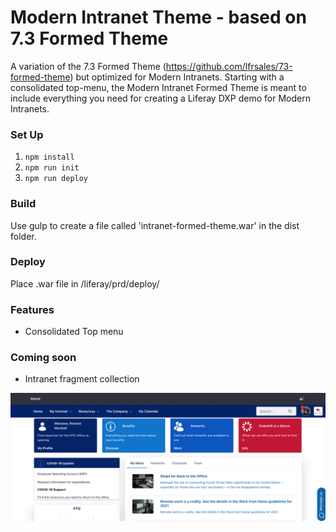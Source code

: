 # Modern Intranet Theme - based on 7.3 Formed Theme

A variation of the 7.3 Formed Theme (https://github.com/lfrsales/73-formed-theme) but optimized for Modern Intranets.  Starting with a consolidated top-menu, the Modern Intranet Formed Theme is meant to include everything you need for creating a Liferay DXP demo for Modern Intranets.

### Set Up

1. `npm install`
2. `npm run init`
3. `npm run deploy`

### Build
Use gulp to create a file called 'intranet-formed-theme.war' in the dist folder.  

### Deploy
Place .war file in /liferay/prd/deploy/ 

### Features

* Consolidated Top menu

### Coming soon

* Intranet fragment collection


![screenshot](/images/screenshot.png)
